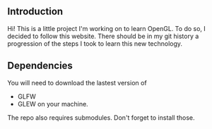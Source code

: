 ## Introduction
Hi! This is a little project I'm working on to learn OpenGL. To do so, I decided to follow <a src="https://learnopengl.com/">this website</a>. There should be in my git history a progression of the steps I took to learn this new technology.

## Dependencies

You will need to download the lastest version of 
* GLFW
* GLEW
on your machine.

The repo also requires submodules. Don't forget to install those.
